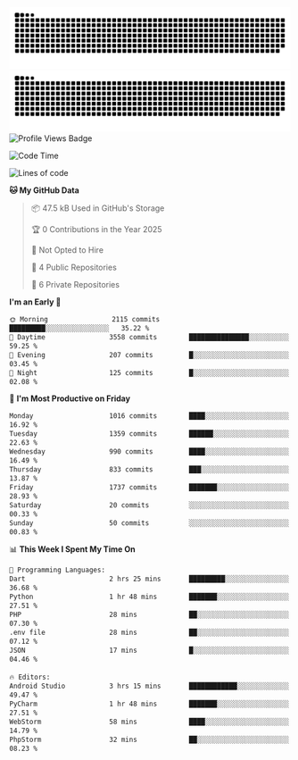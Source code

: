 <img src="https://github.com/nielsbaggerman/nielsbaggerman/blob/output/github-contribution-grid-snake.svg#gh-light-mode-only" alt="GitHub Snake Light">
<img src="https://github.com/nielsbaggerman/nielsbaggerman/blob/output/github-contribution-grid-snake-dark.svg#gh-dark-mode-only" alt="GitHub Snake Dark">
<img src="https://komarev.com/ghpvc/?username=nielsbaggerman&amp;label=Profile+Views" alt="Profile Views Badge" />

<!--START_SECTION:waka-->
![Code Time](http://img.shields.io/badge/Code%20Time-2%2C258%20hrs%2037%20mins-blue)

![Lines of code](https://img.shields.io/badge/From%20Hello%20World%20I%27ve%20Written-7.9%20million%20lines%20of%20code-blue)

**🐱 My GitHub Data** 

> 📦 47.5 kB Used in GitHub's Storage 
 > 
> 🏆 0 Contributions in the Year 2025
 > 
> 🚫 Not Opted to Hire
 > 
> 📜 4 Public Repositories 
 > 
> 🔑 6 Private Repositories 
 > 
**I'm an Early 🐤** 

```text
🌞 Morning                2115 commits        █████████░░░░░░░░░░░░░░░░   35.22 % 
🌆 Daytime                3558 commits        ███████████████░░░░░░░░░░   59.25 % 
🌃 Evening                207 commits         █░░░░░░░░░░░░░░░░░░░░░░░░   03.45 % 
🌙 Night                  125 commits         █░░░░░░░░░░░░░░░░░░░░░░░░   02.08 % 
```
📅 **I'm Most Productive on Friday** 

```text
Monday                   1016 commits        ████░░░░░░░░░░░░░░░░░░░░░   16.92 % 
Tuesday                  1359 commits        ██████░░░░░░░░░░░░░░░░░░░   22.63 % 
Wednesday                990 commits         ████░░░░░░░░░░░░░░░░░░░░░   16.49 % 
Thursday                 833 commits         ███░░░░░░░░░░░░░░░░░░░░░░   13.87 % 
Friday                   1737 commits        ███████░░░░░░░░░░░░░░░░░░   28.93 % 
Saturday                 20 commits          ░░░░░░░░░░░░░░░░░░░░░░░░░   00.33 % 
Sunday                   50 commits          ░░░░░░░░░░░░░░░░░░░░░░░░░   00.83 % 
```


📊 **This Week I Spent My Time On** 

```text
💬 Programming Languages: 
Dart                     2 hrs 25 mins       █████████░░░░░░░░░░░░░░░░   36.68 % 
Python                   1 hr 48 mins        ███████░░░░░░░░░░░░░░░░░░   27.51 % 
PHP                      28 mins             ██░░░░░░░░░░░░░░░░░░░░░░░   07.30 % 
.env file                28 mins             ██░░░░░░░░░░░░░░░░░░░░░░░   07.12 % 
JSON                     17 mins             █░░░░░░░░░░░░░░░░░░░░░░░░   04.46 % 

🔥 Editors: 
Android Studio           3 hrs 15 mins       ████████████░░░░░░░░░░░░░   49.47 % 
PyCharm                  1 hr 48 mins        ███████░░░░░░░░░░░░░░░░░░   27.51 % 
WebStorm                 58 mins             ████░░░░░░░░░░░░░░░░░░░░░   14.79 % 
PhpStorm                 32 mins             ██░░░░░░░░░░░░░░░░░░░░░░░   08.23 % 
```


<!--END_SECTION:waka-->
